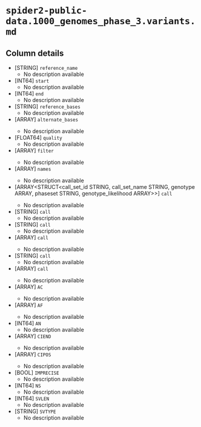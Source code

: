 # `spider2-public-data.1000_genomes_phase_3.variants.md`

## Column details

* [STRING]    `reference_name`
  - No description available
* [INT64]    `start`
  - No description available
* [INT64]    `end`
  - No description available
* [STRING]    `reference_bases`
  - No description available
* [ARRAY<STRING>]    `alternate_bases`
  - No description available
* [FLOAT64]    `quality`
  - No description available
* [ARRAY<STRING>]    `filter`
  - No description available
* [ARRAY<STRING>]    `names`
  - No description available
* [ARRAY<STRUCT<call_set_id STRING, call_set_name STRING, genotype ARRAY<INT64>, phaseset STRING, genotype_likelihood ARRAY<FLOAT64>>>]    `call`
  - No description available
* [STRING]    `call`
  - No description available
* [STRING]    `call`
  - No description available
* [ARRAY<INT64>]    `call`
  - No description available
* [STRING]    `call`
  - No description available
* [ARRAY<FLOAT64>]    `call`
  - No description available
* [ARRAY<INT64>]    `AC`
  - No description available
* [ARRAY<FLOAT64>]    `AF`
  - No description available
* [INT64]    `AN`
  - No description available
* [ARRAY<INT64>]    `CIEND`
  - No description available
* [ARRAY<INT64>]    `CIPOS`
  - No description available
* [BOOL]    `IMPRECISE`
  - No description available
* [INT64]    `NS`
  - No description available
* [INT64]    `SVLEN`
  - No description available
* [STRING]    `SVTYPE`
  - No description available

